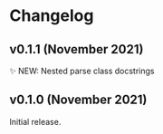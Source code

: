 # Changelog

## v0.1.1 (November 2021)

✨ NEW: Nested parse class docstrings

## v0.1.0 (November 2021)

Initial release.

